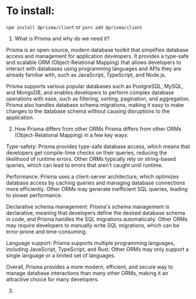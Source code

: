 # To install:

`npm install @prisma/client`
or
`yarn add @prisma/client`

1. What is Prisma and why do we need it?

Prisma is an open-source, modern database toolkit that simplifies database access and management for application developers. It provides a type-safe and scalable ORM (Object-Relational Mapping) that allows developers to interact with databases using programming languages and APIs they are already familiar with, such as JavaScript, TypeScript, and Node.js.

Prisma supports various popular databases such as PostgreSQL, MySQL, and MongoDB, and enables developers to perform complex database operations with ease, such as filtering, sorting, pagination, and aggregation. Prisma also handles database schema migrations, making it easy to make changes to the database schema without causing disruptions to the application.

2. How Prisma differs from other ORMs
   Prisma differs from other ORMs (Object-Relational Mapping) in a few key ways:

Type-safety: Prisma provides type-safe database access, which means that developers get compile-time checks on their queries, reducing the likelihood of runtime errors. Other ORMs typically rely on string-based queries, which can lead to errors that aren't caught until runtime.

Performance: Prisma uses a client-server architecture, which optimizes database access by caching queries and managing database connections more efficiently. Other ORMs may generate inefficient SQL queries, leading to slower performance.

Declarative schema management: Prisma's schema management is declarative, meaning that developers define the desired database schema in code, and Prisma handles the SQL migrations automatically. Other ORMs may require developers to manually write SQL migrations, which can be error-prone and time-consuming.

Language support: Prisma supports multiple programming languages, including JavaScript, TypeScript, and Rust. Other ORMs may only support a single language or a limited set of languages.

Overall, Prisma provides a more modern, efficient, and secure way to manage database interactions than many other ORMs, making it an attractive choice for many developers.

3.
